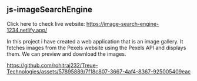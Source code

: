 ## js-imageSearchEngine

Click here to check live website: https://image-search-engine-1234.netlify.app/

In this project i have created a web application that is an image gallery. It fetches images from the Pexels website using the Pexels API and displays them. We can preview and download the images.

https://github.com/rohitraj232/Treue-Technologies/assets/57895889/7f18c807-3667-4af4-8367-925005409eac



